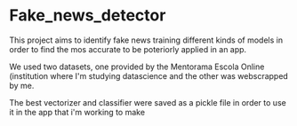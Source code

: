 # Fake_news_detector
This project aims to identify fake news training different kinds of models in order to find the mos accurate to be poteriorly applied in an app.

We used two datasets, one provided by the Mentorama Escola Online (institution where I'm studying datascience and the other was webscrapped by me.

The best vectorizer and classifier were saved as a pickle file in order to use it in the app that i'm working to make
